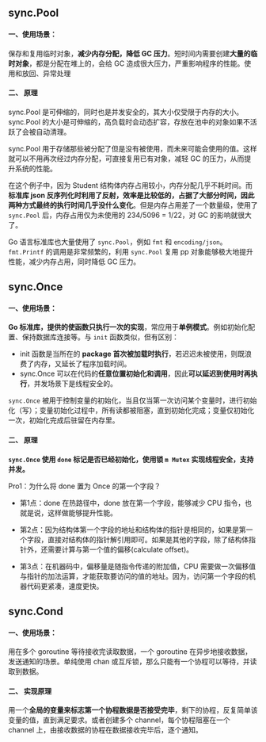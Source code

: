 ## sync.Pool

#### 一、使用场景：

保存和复用临时对象，**减少内存分配，降低 GC 压力**。短时间内需要创建**大量的临时对象**，都是分配在堆上的，会给 GC 造成很大压力，严重影响程序的性能。使用和放回、异常处理

#### 二、 原理

sync.Pool 是可伸缩的，同时也是并发安全的，其大小仅受限于内存的大小。sync.Pool 的大小是可伸缩的，高负载时会动态扩容，存放在池中的对象如果不活跃了会被自动清理。

sync.Pool 用于存储那些被分配了但是没有被使用，而未来可能会使用的值。这样就可以不用再次经过内存分配，可直接复用已有对象，减轻 GC 的压力，从而提升系统的性能。

在这个例子中，因为 Student 结构体内存占用较小，内存分配几乎不耗时间。而**标准库 json 反序列化时利用了反射，效率是比较低的，占据了大部分时间，因此两种方式最终的执行时间几乎没什么变化**。但是内存占用差了一个数量级，使用了 `sync.Pool` 后，内存占用仅为未使用的 234/5096 = 1/22，对 GC 的影响就很大了。

Go 语言标准库也大量使用了 `sync.Pool`，例如 `fmt` 和 `encoding/json`。`fmt.Printf` 的调用是非常频繁的，利用 `sync.Pool` 复用 pp 对象能够极大地提升性能，减少内存占用，同时降低 GC 压力。

## sync.Once

#### 一、使用场景：

**Go 标准库，提供的使函数只执行一次的实现**，常应用于**单例模式**。例如初始化配置、保持数据库连接等。与 `init` 函数类似，但有区别：

- init 函数是当所在的 **package 首次被加载时执行**，若迟迟未被使用，则既浪费了内存，又延长了程序加载时间。
- sync.Once 可以在代码的**任意位置初始化和调用**，因此**可以延迟到使用时再执行**，并发场景下是线程安全的。

`sync.Once` 被用于控制变量的初始化，当且仅当第一次访问某个变量时，进行初始化（写）；变量初始化过程中，所有读都被阻塞，直到初始化完成；变量仅初始化一次，初始化完成后驻留在内存里。

#### 二、 原理

**`sync.Once` 使用 `done` 标记是否已经初始化，使用锁 `m Mutex` 实现线程安全，支持并发。**

Pro1：为什么将 done 置为 Once 的第一个字段？

- 第1点：done 在热路径中，done 放在第一个字段，能够减少 CPU 指令，也就是说，这样做能够提升性能。
  
- 第2点：因为结构体第一个字段的地址和结构体的指针是相同的，如果是第一个字段，直接对结构体的指针解引用即可。如果是其他的字段，除了结构体指针外，还需要计算与第一个值的偏移(calculate offset)。
  
- 第3点：在机器码中，偏移量是随指令传递的附加值，CPU 需要做一次偏移值与指针的加法运算，才能获取要访问的值的地址。因为，访问第一个字段的机器代码更紧凑，速度更快。

## sync.Cond

#### 一、使用场景：

用在多个 goroutine 等待接收完读取数据，一个 goroutine 在异步地接收数据，发送通知的场景。单纯使用 chan 或互斥锁，那么只能有一个协程可以等待，并读取到数据。

#### 二、 实现原理

用一个**全局的变量来标志第一个协程数据是否接受完毕**，剩下的协程，反复简单该变量的值，直到满足要求。或者创建多个 channel，每个协程阻塞在一个 channel 上，由接收数据的协程在数据接收完毕后，逐个通知。